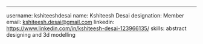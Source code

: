 ---
username: kshiteeshdesai
name: Kshiteesh Desai
designation: Member
email: kshiteesh.desai@gmail.com
linkedin: https://www.linkedin.com/in/kshiteesh-desai-123966135/
skills: abstract designing and 3d modelling
